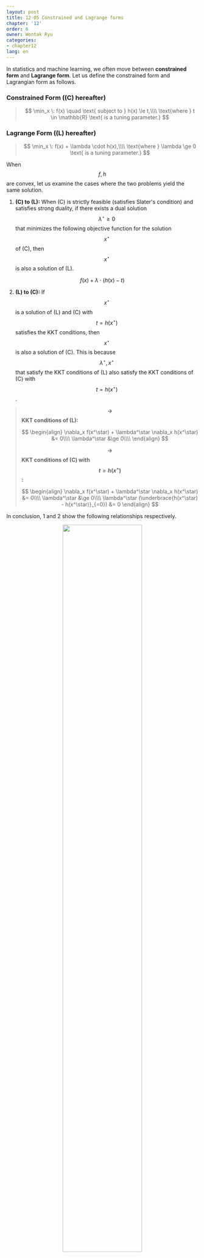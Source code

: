 ```yaml
---
layout: post
title: 12-05 Constrained and Lagrange forms
chapter: '12'
order: 6
owner: Wontak Ryu
categories:
- chapter12
lang: en
---
```


<script type="text/x-mathjax-config">
MathJax.Hub.Config({
displayAlign: "center"
});
</script>

In statistics and machine learning, we often move between **constrained form** and **Lagrange form**. Let us define the constrained form and Lagrangian form as follows.

### Constrained Form ((C) hereafter)

>$$
>\min_x \: f(x) \quad \text{ subject to } h(x) \le t,\\\\
>\text{where } t \in \mathbb{R} \text{ is a tuning parameter.}
>$$

### Lagrange Form ((L) hereafter)

>$$
>\min_x \: f(x) + \lambda \cdot h(x),\\\\
>\text{where } \lambda \ge 0 \text{ is a tuning parameter.}
>$$

When $$f, h$$ are convex, let us examine the cases where the two problems yield the same solution.

1. **(C) to (L):** When (C) is strictly feasible (satisfies Slater's condition) and satisfies strong duality, if there exists a dual solution $$\lambda^\star \ge 0$$ that minimizes the following objective function for the solution $$x^\star$$ of (C), then $$x^\star$$ is also a solution of (L).

$$f(x) + \lambda \cdot (h(x) - t)$$

2. **(L) to (C):** If $$x^\star$$ is a solution of (L) and (C) with $$t = h(x^\star)$$ satisfies the KKT conditions, then $$x^\star$$ is also a solution of (C). This is because $$\lambda^\star, x^\star$$ that satisfy the KKT conditions of (L) also satisfy the KKT conditions of (C) with $$t = h(x^\star)$$.

>**$$\rightarrow$$ KKT conditions of (L):**
>
> $$
> \begin{align}
> \nabla_x f(x^\star) + \lambda^\star \nabla_x h(x^\star) &= 0\\\\
> \lambda^\star &\ge 0\\\\
> \end{align}
> $$
>
>
>**$$\rightarrow$$ KKT conditions of (C) with $$t = h(x^\star)$$:**
>
> $$
> \begin{align}
> \nabla_x f(x^\star) + \lambda^\star \nabla_x h(x^\star) &= 0\\\\
> \lambda^\star &\ge 0\\\\
> \lambda^\star (\underbrace{h(x^\star) - h(x^\star)}_{=0}) &= 0
> \end{align}
> $$

In conclusion, 1 and 2 show the following relationships respectively.

<figure class="image" style="align: center;">
<p align="center">
  <img src="{{ site.baseurl }}/img/chapter_img/chapter12/conclusion.png" alt="" width="70%" height="70%">
  <figcaption style="text-align: center;">[Fig1] Conclusion [3]</figcaption>
</p>
</figure>

So, under what circumstances do (C) and (L) show perfect equivalence?<br/>
For example, when $$h(x) \ge 0$$ (such as norm), $$t = 0$$, and $$\lambda = \infty$$, perfect equivalence is shown. Due to the given conditions, the constraint in (C) becomes $$h(x) = 0$$, and by setting $$\lambda$$ to $$\infty$$, (L) also imposes the same constraint ($$h(x) = 0$$).